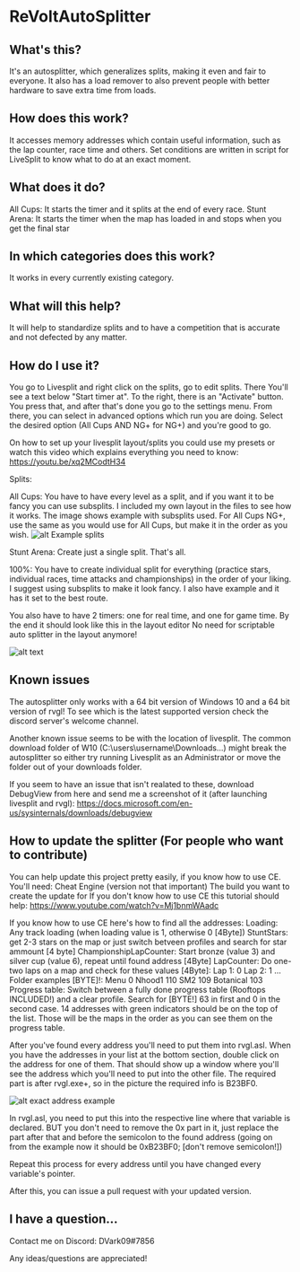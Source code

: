 # ReVoltAutoSplitter
## What's this?
It's an autosplitter, which generalizes splits, making it even and fair to everyone. It also has a load remover to also prevent people with better hardware to save extra time from loads.
## How does this work?
It accesses memory addresses which contain useful information, such as the lap counter, race time and others. Set conditions are written in script for LiveSplit to know what to do at an exact moment.
## What does it do?
All Cups:  It starts the timer and it splits at the end of every race. 
Stunt Arena: It starts the timer when the map has loaded in and stops when you get the final star
## In which categories does this work?
It works in every currently existing category.
## What will this help?
It will help to standardize splits and to have a competition that is accurate and not defected by any matter.

## How do I use it?
You go to Livesplit and right click on the splits, go to edit splits. There You'll see a text below "Start timer at". To the right, there is an "Activate" button. You press that, and after that's done you go to the settings menu. From there, you can select in advanced options which run you are doing. Select the desired option (All Cups AND NG+ for NG+) and you're good to go.

On how to set up your livesplit layout/splits you could use my presets or watch this video which explains everything you need to know: https://youtu.be/xq2MCodtH34

Splits:

All Cups: You have to have every level as a split, and if you want it to be fancy you can use subsplits. I included my own layout in the files to see how it works. The image shows example with subsplits used. For All Cups NG+, use the same as you would use for All Cups, but make it in the order as you wish.
![alt Example splits](https://dani30868.s-ul.eu/UqTWDwW5) 


Stunt Arena: Create just a single split. That's all.

100%: You have to create individual split for everything (practice stars, individual races, time attacks and championships) in the order of your liking. I suggest using subsplits to make it look fancy. I also have example and it has it set to the best route.

You also have to have 2 timers: one for real time, and one for game time.
By the end it should look like this in the layout editor
No need for scriptable auto splitter in the layout anymore!

![alt text](https://dani30868.s-ul.eu/YzQRQigq)

## Known issues
The autosplitter only works with a 64 bit version of Windows 10 and a 64 bit version of rvgl! To see which is the latest supported version check the discord server's welcome channel.

Another known issue seems to be with the location of livesplit. The common download folder of W10 (C:\users\username\Downloads\...) might break the autosplitter so either try running Livesplit as an Administrator or move the folder out of your downloads folder.

If you seem to have an issue that isn't realated to these, download DebugView from here and send me a screenshot of it (after launching livesplit and rvgl): https://docs.microsoft.com/en-us/sysinternals/downloads/debugview

## How to update the splitter (For people who want to contribute)

You can help update this project pretty easily, if you know how to use CE.
You'll need:
    Cheat Engine (version not that important)
    The build you want to create the update for
If you don't know how to use CE this tutorial should help: https://www.youtube.com/watch?v=Mj1bnmWAadc

If you know how to use CE here's how to find all the addresses:
Loading: Any track loading (when loading value is 1, otherwise 0 [4Byte])
StuntStars: get 2-3 stars on the map or just switch betveen profiles and search for star ammount [4 byte]
ChampionshipLapCounter: Start bronze (value 3) and silver cup (value 6), repeat until found address [4Byte]
LapCounter: Do one-two laps on a map and check for these values [4Byte]:
	Lap 1: 0
	Lap 2: 1
	...
Folder examples [BYTE]!: 
	Menu 0
	Nhood1 110
	SM2 109
	Botanical 103
Progress table: Switch between a fully done progress table (Rooftops INCLUDED!) and a clear profile. Search for [BYTE!] 63 in first and 0 in the second case. 14 addresses with green indicators should be on the top of the list. Those will be the maps in the order as you can see them on the progress table.

After you've found every address you'll need to put them into rvgl.asl.
When you have the addresses in your list at the bottom section, double click on the address for one of them. That should show up a window where you'll see the address which you'll need to put into the other file.
The required part is after rvgl.exe+, so in the picture the required info is B23BF0.

![alt exact address example](https://dani30868.s-ul.eu/cLRhP8ia)

In rvgl.asl, you need to put this into the respective line where that variable is declared. BUT you don't need to remove the 0x part in it, just replace the part after that and before the semicolon to the found address (going on from the example now it should be 0xB23BF0; [don't remove semicolon!])

Repeat this process for every address until you have changed every variable's pointer.

After this, you can issue a pull request with your updated version.

## I have a question...
Contact me on Discord: DVark09#7856

Any ideas/questions are appreciated!
